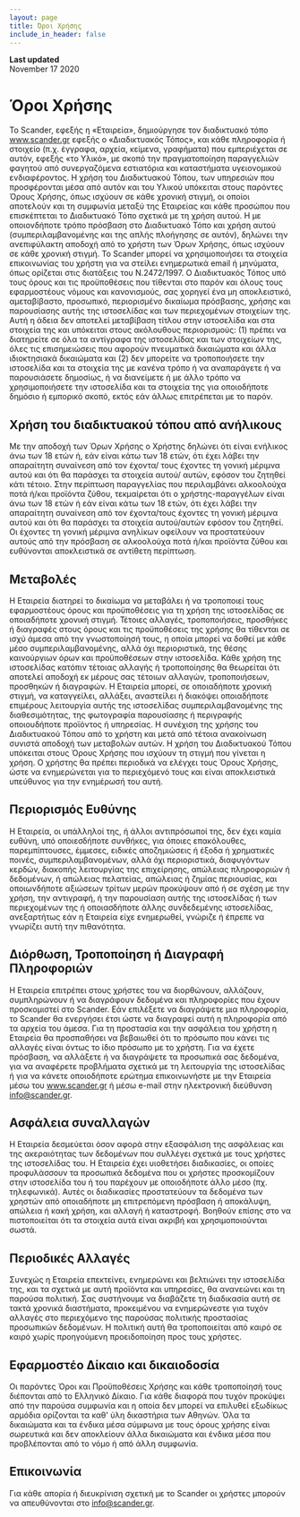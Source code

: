 ```yaml
---
layout: page
title: Όροι Χρήσης
include_in_header: false
---
```


**Last updated**  
November 17 2020

# Όροι Χρήσης

Το Scander, εφεξής η «Εταιρεία», δημιούργησε τον διαδικτυακό τόπο www.scander.gr εφεξής ο «Διαδικτυακός Τόπος», και κάθε πληροφορία ή στοιχείο (π.χ. έγγραφα, αρχεία, κείμενα, γραφήματα) που εμπεριέχεται σε αυτόν, εφεξής «το Υλικό», με σκοπό την πραγματοποίηση παραγγελιών φαγητού από συνεργαζόμενα εστιατόρια και καταστήματα υγειονομικού ενδιαφέροντος. Η χρήση του Διαδικτυακού Τόπου, των υπηρεσιών που προσφέρονται μέσα από αυτόν και του Υλικού υπόκειται στους παρόντες Όρους Χρήσης, όπως ισχύουν σε κάθε χρονική στιγμή, οι οποίοι αποτελούν και τη συμφωνία μεταξύ της Εταιρείας και κάθε προσώπου που επισκέπτεται το Διαδικτυακό Τόπο σχετικά με τη χρήση αυτού. Η με οποιονδήποτε τρόπο πρόσβαση στο Διαδικτυακό Τόπο και χρήση αυτού (συμπεριλαμβανομένης και της απλής πλοήγησης σε αυτόν), δηλώνει την ανεπιφύλακτη αποδοχή από το χρήστη των Όρων Χρήσης, όπως ισχύουν σε κάθε χρονική στιγμή. Το Scander μπορεί να χρησιμοποιήσει τα στοιχεία επικοινωνίας του χρήστη για να στείλει ενημερωτικά email ή μηνύματα, όπως ορίζεται στις διατάξεις του Ν.2472/1997.
O Διαδικτυακός Τόπος υπό τους όρους και τις προϋποθέσεις που τίθενται στο παρόν και όλους τους εφαρμοστέους νόμους και κανονισμούς, σας χορηγεί ένα μη αποκλειστικό, αμεταβίβαστο, προσωπικό, περιορισμένο δικαίωμα πρόσβασης, χρήσης και παρουσίασης αυτής της ιστοσελίδας και των περιεχομένων στοιχείων της. Αυτή η άδεια δεν αποτελεί μεταβίβαση τίτλου στην ιστοσελίδα και στα στοιχεία της και υπόκειται στους ακόλουθους περιορισμούς: (1) πρέπει να διατηρείτε σε όλα τα αντίγραφα της ιστοσελίδας και των στοιχείων της, όλες τις επισημειώσεις που αφορούν πνευματικά δικαιώματα και άλλα ιδιοκτησιακά δικαιώματα και (2) δεν μπορείτε να τροποποιήσετε την ιστοσελίδα και τα στοιχεία της με κανένα τρόπο ή να αναπαράγετε ή να παρουσιάσετε δημοσίως, ή να διανείμετε ή με άλλο τρόπο να χρησιμοποιήσετε την ιστοσελίδα και τα στοιχεία της για οποιοδήποτε δημόσιο ή εμπορικό σκοπό, εκτός εάν άλλως επιτρέπεται με το παρόν.

## Χρήση του διαδικτυακού τόπου από ανήλικους

Με την αποδοχή των Όρων Χρήσης ο Χρήστης δηλώνει ότι είναι ενήλικος άνω των 18 ετών ή, εάν είναι κάτω των 18 ετών, ότι έχει λάβει την απαραίτητη συναίνεση από τον έχοντα/ τους έχοντες τη γονική μέριμνα αυτού και ότι θα παράσχει τα στοιχεία αυτού/ αυτών, εφόσον του ζητηθεί κάτι τέτοιο. Στην περίπτωση παραγγελίας που περιλαμβάνει αλκοολούχα ποτά ή/και προϊόντα ζύθου, τεκμαίρεται ότι ο χρήστης-παραγγέλων είναι άνω των 18 ετών ή εάν είναι κάτω των 18 ετών, ότι έχει λάβει την απαραίτητη συναίνεση από τον έχοντα/τους έχοντες τη γονική μέριμνα αυτού και ότι θα παράσχει τα στοιχεία αυτού/αυτών εφόσον του ζητηθεί. Οι έχοντες τη γονική μέριμνα ανηλίκων οφείλουν να προστατεύουν αυτούς από την πρόσβαση σε αλκοολούχα ποτά ή/και προϊόντα ζύθου και ευθύνονται αποκλειστικά σε αντίθετη περίπτωση.

## Μεταβολές

Η Εταιρεία διατηρεί το δικαίωμα να μεταβάλει ή να τροποποιεί τους εφαρμοστέους όρους και προϋποθέσεις για τη χρήση της ιστοσελίδας σε οποιαδήποτε χρονική στιγμή. Τέτοιες αλλαγές, τροποποιήσεις, προσθήκες ή διαγραφές στους όρους και τις προϋποθέσεις της χρήσης θα τίθενται σε ισχύ άμεσα από την γνωστοποίησή τους, η οποία μπορεί να δοθεί με κάθε μέσο συμπεριλαμβανομένης, αλλά όχι περιοριστικά, της θέσης καινούργιων όρων και προϋποθέσεων στην ιστοσελίδα. Κάθε χρήση της ιστοσελίδας κατόπιν τέτοιας αλλαγής ή τροποποίησης θα θεωρείται ότι αποτελεί αποδοχή εκ μέρους σας τέτοιων αλλαγών, τροποποιήσεων, προσθηκών ή διαγραφών. Η Εταιρεία μπορεί, σε οποιαδήποτε χρονική στιγμή, να καταγγείλει, αλλάξει, αναστείλει ή διακόψει οποιαδήποτε επιμέρους λειτουργία αυτής της ιστοσελίδας συμπεριλαμβανομένης της διαθεσιμότητας, της φωτογραφία παρουσίασης ή περιγραφής οποιουδήποτε προϊόντος ή υπηρεσίας. Η συνέχιση της χρήσης του Διαδικτυακού Τόπου από το χρήστη και μετά από τέτοια ανακοίνωση συνιστά αποδοχή των μεταβολών αυτών.
Η χρήση του Διαδικτυακού Τόπου υπόκειται στους Όρους Χρήσης που ισχύουν τη στιγμή που γίνεται η χρήση. Ο χρήστης θα πρέπει περιοδικά να ελέγχει τους Όρους Χρήσης, ώστε να ενημερώνεται για το περιεχόμενό τους και είναι αποκλειστικά υπεύθυνος για την ενημέρωσή του αυτή.

## Περιορισμός Ευθύνης

Η Εταιρεία, οι υπάλληλοί της, ή άλλοι αντιπρόσωποί της, δεν έχει καμία ευθύνη, υπό οποιεσδήποτε συνθήκες, για όποιες επακόλουθες, παρεμπίπτουσες, έμμεσες, ειδικές αποζημιώσεις ή έξοδα ή χρηματικές ποινές, συμπεριλαμβανομένων, αλλά όχι περιοριστικά, διαφυγόντων κερδών, διακοπής λειτουργίας της επιχείρησης, απώλειας πληροφοριών ή δεδομένων, ή απώλειας πελατείας, απώλειας ή ζημίας περιουσίας, και οποιωνδήποτε αξιώσεων τρίτων μερών προκύψουν από ή σε σχέση με την χρήση, την αντιγραφή, ή την παρουσίαση αυτής της ιστοσελίδας ή των περιεχομένων της ή οποιασδήποτε άλλης συνδεδεμένης ιστοσελίδας, ανεξαρτήτως εάν η Εταιρεία είχε ενημερωθεί, γνώριζε ή έπρεπε να γνωρίζει αυτή την πιθανότητα.

## Διόρθωση, Τροποποίηση ή Διαγραφή Πληροφοριών

Η Εταιρεία επιτρέπει στους χρήστες του να διορθώνουν, αλλάζουν, συμπληρώνουν ή να διαγράφουν δεδομένα και πληροφορίες που έχουν προσκομιστεί στο Scander. Εάν επιλέξετε να διαγράψετε μια πληροφορία, το Scander θα ενεργήσει έτσι ώστε να διαγραφεί αυτή η πληροφορία από τα αρχεία του άμεσα. Για τη προστασία και την ασφάλεια του χρήστη η Εταιρεία θα προσπαθήσει να βεβαιωθεί ότι το πρόσωπο που κάνει τις αλλαγές είναι όντως το ίδιο πρόσωπο με το χρήστη. Για να έχετε πρόσβαση, να αλλάξετε ή να διαγράψετε τα προσωπικά σας δεδομένα, για να αναφέρετε προβλήματα σχετικά με τη λειτουργία της ιστοσελίδας ή για να κάνετε οποιοδήποτε ερώτημα επικοινωνήστε με την Εταιρεία μέσω του www.scander.gr ή μέσω e-mail στην ηλεκτρονική διεύθυνση info@scander.gr. 

## Ασφάλεια συναλλαγών

Η Εταιρεία δεσμεύεται όσον αφορά στην εξασφάλιση της ασφάλειας και της ακεραιότητας των δεδομένων που συλλέγει σχετικά με τους χρήστες της ιστοσελίδας του. Η Εταιρεία έχει υιοθετήσει διαδικασίες, οι οποίες προφυλάσσουν τα προσωπικά δεδομένα που οι χρήστες προσκομίζουν στην ιστοσελίδα του ή του παρέχουν με οποιοδήποτε άλλο μέσο (πχ. τηλεφωνικά). Αυτές οι διαδικασίες προστατεύουν τα δεδομένα των χρηστών από οποιαδήποτε μη επιτρεπόμενη πρόσβαση ή αποκάλυψη, απώλεια ή κακή χρήση, και αλλαγή ή καταστροφή. Βοηθούν επίσης στο να πιστοποιείται ότι τα στοιχεία αυτά είναι ακριβή και χρησιμοποιούνται σωστά.

## Περιοδικές Αλλαγές

Συνεχώς η Εταιρεία επεκτείνει, ενημερώνει και βελτιώνει την ιστοσελίδα της, και τα σχετικά με αυτή προϊόντα και υπηρεσίες, θα ανανεώνει και τη παρούσα πολιτική. Σας συστήνουμε να διαβάζετε τη διαδικασία αυτή σε τακτά χρονικά διαστήματα, προκειμένου να ενημερώνεστε για τυχόν αλλαγές στο περιεχόμενο της παρούσας πολιτικής προστασίας προσωπικών δεδομένων. Η πολιτική αυτή θα τροποποιείται από καιρό σε καιρό χωρίς προηγούμενη προειδοποίηση προς τους χρήστες.

## Εφαρμοστέο Δίκαιο και δικαιοδοσία

Οι παρόντες Όροι και Προϋποθέσεις Χρήσης και κάθε τροποποίησή τους διέπονται από το Ελληνικό Δίκαιο. Για κάθε διαφορά που τυχόν προκύψει από την παρούσα συμφωνία και η οποία δεν μπορεί να επιλυθεί εξωδίκως αρμόδια ορίζονται τα καθ' ύλη δικαστήρια των Αθηνών. Όλα τα δικαιώματα και τα ένδικα μέσα σύμφωνα με τους όρους χρήσης είναι σωρευτικά και δεν αποκλείουν άλλα δικαιώματα και ένδικα μέσα που προβλέπονται από το νόμο ή από άλλη συμφωνία.

## Επικοινωνία

Για κάθε απορία ή διευκρίνιση σχετική με το Scander οι χρήστες μπορούν να απευθύνονται στο info@scander.gr.

